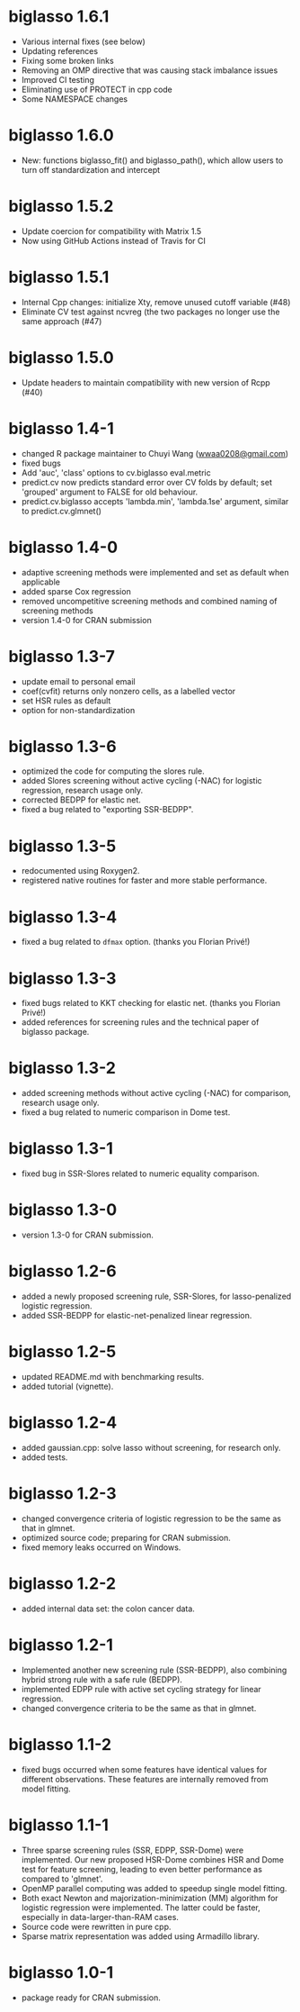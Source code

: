 # biglasso 1.6.1
  * Various internal fixes (see below)
  * Updating references
  * Fixing some broken links
  * Removing an OMP directive that was causing stack imbalance issues
  * Improved CI testing
  * Eliminating use of PROTECT in cpp code
  * Some NAMESPACE changes

# biglasso 1.6.0
  * New: functions biglasso_fit() and biglasso_path(), which allow users to turn
    off standardization and intercept

# biglasso 1.5.2
  * Update coercion for compatibility with Matrix 1.5
  * Now using GitHub Actions instead of Travis for CI

# biglasso 1.5.1
  * Internal Cpp changes: initialize Xty, remove unused cutoff variable (#48)
  * Eliminate CV test against ncvreg (the two packages no longer use the same
    approach (#47)

# biglasso 1.5.0
  * Update headers to maintain compatibility with new version of Rcpp (#40)

# biglasso 1.4-1
  * changed R package maintainer to Chuyi Wang (wwaa0208@gmail.com)
  * fixed bugs
  * Add 'auc', 'class' options to cv.biglasso eval.metric
  * predict.cv now predicts standard error over CV folds by default; set
    'grouped' argument to FALSE for old behaviour.
  * predict.cv.biglasso accepts 'lambda.min', 'lambda.1se' argument, similar to
    predict.cv.glmnet()

# biglasso 1.4-0
  * adaptive screening methods were implemented and set as default when applicable
  * added sparse Cox regression
  * removed uncompetitive screening methods and combined naming of screening
    methods
  * version 1.4-0 for CRAN submission

# biglasso 1.3-7
  * update email to personal email
  * coef(cvfit) returns only nonzero cells, as a labelled vector
  * set HSR rules as default
  * option for non-standardization

# biglasso 1.3-6
  * optimized the code for computing the slores rule.
  * added Slores screening without active cycling (-NAC) for logistic
    regression, research usage only.
  * corrected BEDPP for elastic net.
  * fixed a bug related to "exporting SSR-BEDPP".

# biglasso 1.3-5
  * redocumented using Roxygen2.
  * registered native routines for faster and more stable performance.

# biglasso 1.3-4
  * fixed a bug related to `dfmax` option. (thanks you Florian Privé!)

# biglasso 1.3-3
  * fixed bugs related to KKT checking for elastic net. (thanks you Florian Privé!)
  * added references for screening rules and the technical paper of biglasso package.

# biglasso 1.3-2
  * added screening methods without active cycling (-NAC) for comparison, research usage only.
  * fixed a bug related to numeric comparison in Dome test.

# biglasso 1.3-1
  * fixed bug in SSR-Slores related to numeric equality comparison.

# biglasso 1.3-0
  * version 1.3-0 for CRAN submission.
  
# biglasso 1.2-6
  * added a newly proposed screening rule, SSR-Slores, for lasso-penalized logistic regression.
  * added SSR-BEDPP for elastic-net-penalized linear regression.

# biglasso 1.2-5
  *  updated README.md with benchmarking results.
  *  added tutorial (vignette).

# biglasso 1.2-4
  *  added gaussian.cpp: solve lasso without screening, for research only.
  *  added tests.

# biglasso 1.2-3
  *  changed convergence criteria of logistic regression to be the same as that in glmnet.
  *  optimized source code; preparing for CRAN submission.
  *  fixed memory leaks occurred on Windows.

# biglasso 1.2-2
  * added internal data set: the colon cancer data.

# biglasso 1.2-1
  * Implemented another new screening rule (SSR-BEDPP), also combining hybrid strong rule 
with a safe rule (BEDPP).
  * implemented EDPP rule with active set cycling strategy for linear regression.
  *  changed convergence criteria to be the same as that in glmnet.

# biglasso 1.1-2
  * fixed bugs occurred when some features have identical values for different 
observations. These features are internally removed from model fitting.

# biglasso 1.1-1
  * Three sparse screening rules (SSR, EDPP, SSR-Dome) were implemented. Our 
new proposed HSR-Dome combines HSR and Dome test for feature screening,
leading to even better performance as compared to 'glmnet'.	
  * OpenMP parallel computing was added to speedup single model fitting.
  * Both exact Newton and majorization-minimization (MM) algorithm for logistic regression
were implemented. The latter could be faster, especially in data-larger-than-RAM cases.
  * Source code were rewritten in pure cpp.
  * Sparse matrix representation was added using Armadillo library.

# biglasso 1.0-1
  * package ready for CRAN submission.
